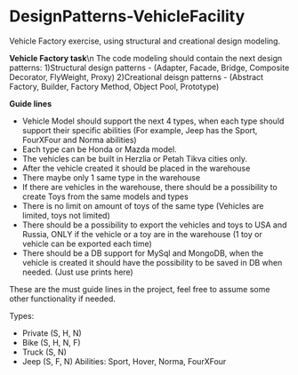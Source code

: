 # DesignPatterns-VehicleFacility
Vehicle Factory exercise, using structural and creational design modeling.

**Vehicle Factory task**\n
The code modeling should contain the next design patterns:
1)Structural design patterns - (Adapter, Facade, Bridge, Composite Decorator, FlyWeight, Proxy)
2)Creational deisgn patterns - (Abstract Factory, Builder, Factory Method, Object Pool, Prototype)
 
**Guide lines**
- Vehicle Model should support the next 4 types, when each type should support their specific abilities
 (For example, Jeep has the Sport, FourXFour and Norma abilities)
- Each type can be Honda or Mazda model.
- The vehicles can be built in Herzlia or Petah Tikva cities only.
- After the vehicle created it should be placed in the warehouse
- There maybe only 1 same type in the warehouse
- If there are vehicles in the warehouse, there should be a possibility to create Toys from the same models and types
- There is no limit on amount of toys of the same type (Vehicles are limited, toys not limited)
- There should be a possibility to export the vehicles and toys to USA and Russia, ONLY if the vehicle or a toy are in the warehouse
 (1 toy or vehicle can be exported each time)
- There should be a DB support for MySql and MongoDB, 
  when the vehicle is created it should have the possibility to be saved in DB when needed. (Just use prints here)

These are the must guide lines in the project, feel free to assume some other functionality if needed.

Types:
- Private (S, H, N)
- Bike (S, H, N, F)
- Truck (S, N)
- Jeep (S, F, N)
Abilities:
Sport, Hover, Norma, FourXFour





